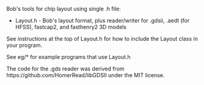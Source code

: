 Bob's tools for chip layout using single .h file:

<ul>
<li>Layout.h - Bob's layout format, plus reader/writer for .gdsii, .aedt (for HFSS), fastcap2, and fasthenry2 3D models
</ul>

<p>
See instructions at the top of Layout.h for how to include the Layout class in your program.</p>

<p>
See eg/* for example programs that use Layout.h</p>

<p>
The code for the .gds reader was derived from https://github.com/HomerRead/libGDSII under the MIT license.</p>
